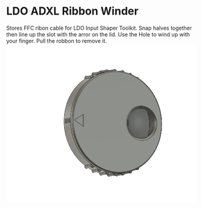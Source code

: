 # LDO ADXL Ribbon Winder
Stores FFC ribon cable for LDO Input Shaper Toolkit. Snap halves together then line up the slot with the arror on the lid. Use the Hole to wind up with your finger. Pull the robbon to remove it. 
<img src="./Images/winder assembled.png" width=600>
